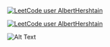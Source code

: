[![LeetCode user AlbertHershtain](https://img.shields.io/badge/dynamic/json?style=for-the-badge&labelColor=black&color=%23ffa116&label=Solved&query=solvedOverTotal&url=https%3A%2F%2Fleetcode-badge.vercel.app%2Fapi%2Fusers%2FAlbertHershtain&logo=leetcode&logoColor=yellow)](https://leetcode.com/AlbertHershtain/)

[![LeetCode user AlbertHershtain](https://img.shields.io/badge/dynamic/json?style=for-the-badge&labelColor=black&color=%23ffa116&label=Solved&query=solvedPercentage&url=https%3A%2F%2Fleetcode-badge.vercel.app%2Fapi%2Fusers%2FAlbertHershtain&logo=leetcode&logoColor=yellow)](https://leetcode.com/AlbertHershtain/)

![Alt Text]([https://media.giphy.com/media/vFKqnCdLPNOKc/giphy.gif](https://assets.leetcode.com/static_assets/marketing/2024-50.gif))
